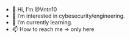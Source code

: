 - 👋 Hi, I’m @Vntn10
- 👀 I’m interested in cybesecurity/engineering.
- 🌱 I’m currently learning.
- 📫 How to reach me -> only here
  

<!---
Vntn10/Vntn10 is a ✨ special ✨ repository because its `README.md` (this file) appears on your GitHub profile.
You can click the Preview link to take a look at your changes.
--->

